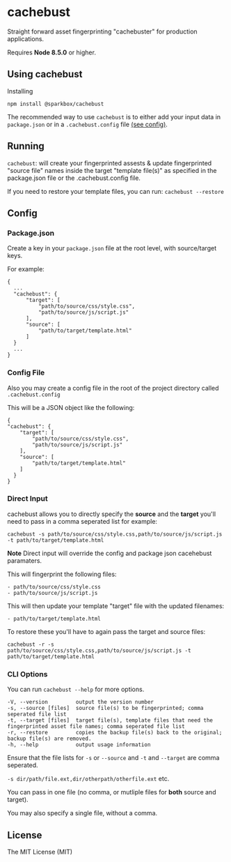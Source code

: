 # cachebust

Straight forward asset fingerprinting "cachebuster" for production applications.

Requires **Node 8.5.0** or higher.

## Using cachebust

Installing

`npm install @sparkbox/cachebust`

The recommended way to use `cachebust` is to either add your
input data in `package.json` or in a `.cachebust.config` file [(see config)](#config).


## Running

`cachebust`: will create your fingerprinted assests & update fingerprinted "source file" names inside the
target "template file(s)" as specified in the package.json file or the .cachebust.config file.

If you need to restore your template files, you can run: `cachebust --restore`

## Config

### Package.json

Create a key in your `package.json` file at the root level, with source/target keys.

For example:

    {
      ...
      "cachebust": {
          "target": [
              "path/to/source/css/style.css",
              "path/to/source/js/script.js"
          ],
          "source": [
              "path/to/target/template.html"
          ]
      }
      ...
    }

### Config File

Also you may create a config file in the root of the project directory called `.cachebust.config`

This will be a JSON object like the following:

    {
    "cachebust": {
        "target": [
            "path/to/source/css/style.css",
            "path/to/source/js/script.js"
        ],
        "source": [
            "path/to/target/template.html"
        ]
      }
    }

### Direct Input

cachebust allows you to directly specify the **source** and the **target**
you'll need to pass in a comma seperated list for example:

`cachebust -s path/to/source/css/style.css,path/to/source/js/script.js -t path/to/target/template.html`

**Note** Direct input will override the config and package json cacehebust paramaters.

This will fingerprint the following files:

    - path/to/source/css/style.css
    - path/to/source/js/script.js

This will then update your template "target" file with the updated filenames:

    - path/to/target/template.html

To restore these you'll have to again pass the target and source files:

`cachebust -r -s path/to/source/css/style.css,path/to/source/js/script.js -t path/to/target/template.html`

### CLI Options

You can run `cachebust --help` for more options.

    -V, --version         output the version number
    -s, --source [files]  source file(s) to be fingerprinted; comma seperated file list
    -t, --target [files]  target file(s), template files that need the fingerprinted asset file names; comma seperated file list
    -r, --restore         copies the backup file(s) back to the original; backup file(s) are removed.
    -h, --help            output usage information

Ensure that the file lists for `-s` or `--source` and `-t` and `--target` are comma seperated.

`-s dir/path/file.ext,dir/otherpath/otherfile.ext` etc.

You can pass in one file (no comma, or mutliple files for **both** source and target).

You may also specify a single file, without a comma.

## License

The MIT License (MIT)
